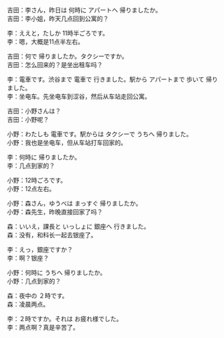 吉田：李さん，昨日は 何時に アパートへ 帰りましたか。  
吉田：李小姐，昨天几点回到公寓的？  

李：ええと，たしか 11時半ごろです。  
李：嗯，大概是11点半左右。  

吉田：何で 帰りましたか。タクシーですか。  
吉田：怎么回来的？是坐出租车吗？  

李：電車です。渋谷まで 電車で 行きました。駅から アパートまで 歩いて 帰りました。  
李：坐电车。先坐电车到涩谷，然后从车站走回公寓。  

吉田：小野さんは？  
吉田：小野呢？  

小野：わたしも 電車です。駅からは タクシーで うちへ 帰りました。  
小野：我也是坐电车，但从车站打车回家的。  

李：何時に 帰りましたか。  
李：几点到家的？  

小野：12時ごろです。  
小野：12点左右。  

小野：森さん，ゆうべは まっすぐ 帰りましたか。  
小野：森先生，昨晚直接回家了吗？  

森：いいえ，課長と いっしょに 銀座へ 行きました。  
森：没有，和科长一起去银座了。  

李：えっ，銀座ですか？  
李：啊？银座？  

小野：何時に うちへ 帰りましたか。  
小野：几点到家的？  

森：夜中の ２時です。  
森：凌晨两点。  

李：２時ですか。それは お疲れ様でした。  
李：两点啊？真是辛苦了。